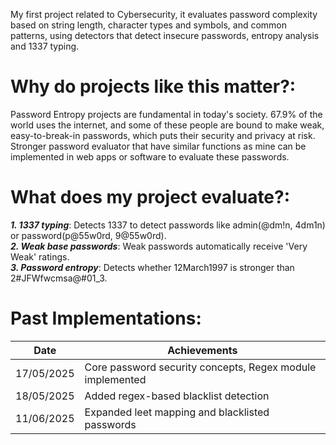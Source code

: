 My first project related to Cybersecurity, it evaluates password complexity based on string length, character types and symbols, and common patterns, using detectors that detect insecure passwords, entropy analysis and 1337 typing.

# Why do projects like this matter?:

Password Entropy projects are fundamental in today's society. 67.9% of the world uses the internet, and some of these people are bound to make weak, easy-to-break-in passwords, which puts their security and privacy at risk. Stronger password evaluator that have similar functions as mine can be implemented in web apps or software to evaluate these passwords.

# What does my project evaluate?:

***1. 1337 typing***: Detects 1337 to detect passwords like admin(@dm!n, 4dm1n) or password(p@55w0rd, 9@55w0rd).  
***2. Weak base passwords***: Weak passwords automatically receive 'Very Weak' ratings.  
***3. Password entropy***: Detects whether 12March1997 is stronger than 2#JFWfwcmsa@#01_3.  


# Past Implementations:
|Date|Achievements|
|---------|--------------|
|17/05/2025	| Core password security concepts, Regex module implemented|
|18/05/2025	| Added regex-based blacklist detection|
|11/06/2025	| Expanded leet mapping and blacklisted passwords|


  
  
  
